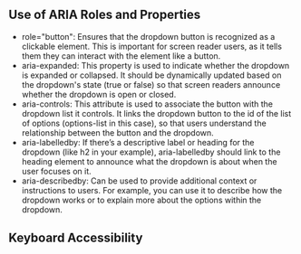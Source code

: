 ## Use of ARIA Roles and Properties
* role="button": Ensures that the dropdown button is recognized as a clickable element. This is important for screen reader users, as it tells them they can interact with the element like a button.
* aria-expanded: This property is used to indicate whether the dropdown is expanded or collapsed. It should be dynamically updated based on the dropdown's state (true or false) so that screen readers announce whether the dropdown is open or closed.
* aria-controls: This attribute is used to associate the button with the dropdown list it controls. It links the dropdown button to the id of the list of options (options-list in this case), so that users understand the relationship between the button and the dropdown.
* aria-labelledby: If there’s a descriptive label or heading for the dropdown (like h2 in your example), aria-labelledby should link to the heading element to announce what the dropdown is about when the user focuses on it.
* aria-describedby: Can be used to provide additional context or instructions to users. For example, you can use it to describe how the dropdown works or to explain more about the options within the dropdown.
## Keyboard Accessibility
